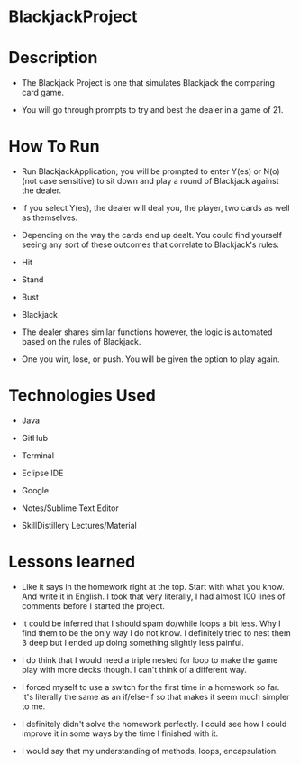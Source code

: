 # BlackjackProject

# Description
- The Blackjack Project is one that simulates Blackjack the comparing card game.


- You will go through prompts to try and best the dealer in a game of 21.

# How To Run
- Run BlackjackApplication; you will be prompted to enter Y(es) or N(o) (not case sensitive) to sit down and play a round of Blackjack against the dealer. 


- If you select Y(es), the dealer will deal you, the player, two cards as well as themselves.


- Depending on the way the cards end up dealt. You could find yourself seeing any sort of these outcomes that correlate to Blackjack's rules:
- Hit
- Stand
- Bust 
- Blackjack


- The dealer shares similar functions however, the logic is automated based on the rules of Blackjack.


- One you win, lose, or push. You will be given the option to play again.


# Technologies Used
- Java


- GitHub


- Terminal


- Eclipse IDE


- Google


- Notes/Sublime Text Editor


- SkillDistillery Lectures/Material


# Lessons learned
- Like it says in the homework right at the top. Start with what you know. And write it in English. I took that very literally, I had almost 100 lines of comments before I started the project.


- It could be inferred that I should spam do/while loops a bit less. Why I find them to be the only way I do not know. I definitely tried to nest them 3 deep but I ended up doing something slightly less painful. 



- I do think that I would need a triple nested for loop to make the game play with more decks though. I can't think of a different way.



- I forced myself to use a switch for the first time in a homework so far. It's literally the same as an if/else-if so that makes it seem much simpler to me.


- I definitely didn't solve the homework perfectly. I could see how I could improve it in some ways by the time I finished with it.
 
 
- I would say that my understanding of methods, loops, encapsulation.